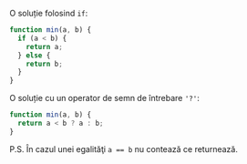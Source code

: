 O soluție folosind `if`:

```js
function min(a, b) {
  if (a < b) {
    return a;
  } else {
    return b;
  }
}
```

O soluție cu un operator de semn de întrebare `'?'`:

```js
function min(a, b) {
  return a < b ? a : b;
}
```

P.S. În cazul unei egalităţi `a == b` nu contează ce returnează.